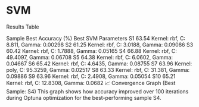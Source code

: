 # SVM
Results Table

Sample Best Accuracy (%) Best SVM Parameters S1 63.54 Kernel: rbf, C: 8.811, Gamma: 0.00298 S2 61.25 Kernel: rbf, C: 3.0188, Gamma: 0.09086 S3 60.42 Kernel: rbf, C: 1.7888, Gamma: 0.05165 S4 66.88 Kernel: rbf, C: 49.4097, Gamma: 0.06708 S5 64.38 Kernel: rbf, C: 6.0602, Gamma: 0.04667 S6 65.42 Kernel: rbf, C: 4.6435, Gamma: 0.08755 S7 63.96 Kernel: poly, C: 95.3259, Gamma: 0.02517 S8 63.33 Kernel: rbf, C: 31.381, Gamma: 0.09886 S9 63.96 Kernel: rbf, C: 2.4908, Gamma: 0.05054 S10 65.21 Kernel: rbf, C: 12.8308, Gamma: 0.0682 📈 Convergence Graph (Best Sample: S4) This graph shows how accuracy improved over 100 iterations during Optuna optimization for the best-performing sample S4.
